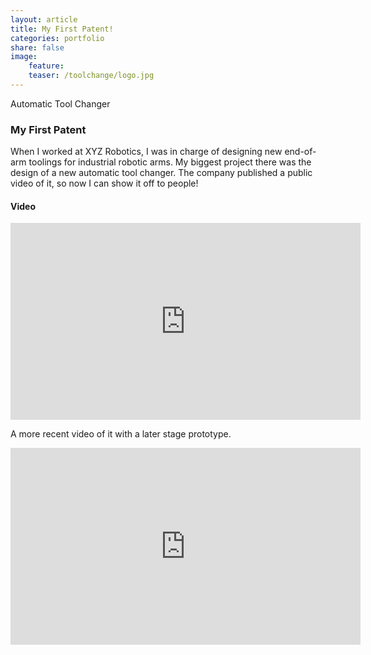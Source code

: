 ```yaml
---
layout: article
title: My First Patent! 
categories: portfolio
share: false
image:
    feature: 
    teaser: /toolchange/logo.jpg
---
```


Automatic Tool Changer

### My First Patent
When I worked at XYZ Robotics, I was in charge of designing new end-of-arm toolings for industrial robotic arms. My biggest project there was the design of a new automatic tool changer. The company published a public video of it, so now I can show it off to people! 

#### Video
<iframe width="560" height="315" src="https://www.youtube.com/embed/51VlrMnLEAk" frameborder="0" allow="accelerometer; autoplay; encrypted-media; gyroscope; picture-in-picture" allowfullscreen></iframe>

A more recent video of it with a later stage prototype. 
<iframe width="560" height="315" src="https://www.youtube.com/embed/G8bH_3qJipA?start=99" frameborder="0" allow="accelerometer; autoplay; encrypted-media; gyroscope; picture-in-picture" allowfullscreen></iframe>